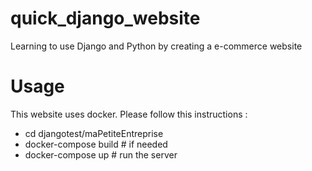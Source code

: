 # quick_django_website
Learning to use Django and Python by creating a e-commerce website

# Usage
This website uses docker. Please follow this instructions :

- cd djangotest/maPetiteEntreprise
- docker-compose build # if needed
- docker-compose up # run the server
